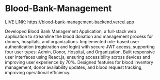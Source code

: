 # Blood-Bank-Management
LIVE LINK: https://blood-bank-management-backend.vercel.app

Developed Blood Bank Management Application, a full-stack web application to streamline the blood donation and management process for donors, hospitals, and organizations.
Implemented role-based user authentication (registration and login) with secure JWT access, supporting four user types: Admin, Donor, Hospital, and Organization.
Built responsive user interfaces using React.js, ensuring accessibility across devices and improving user experience by 70%.
Designed features for blood inventory management, donor availability updates, and blood request tracking, improving operational efficiency.
